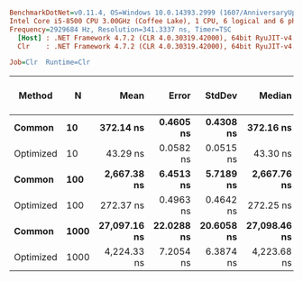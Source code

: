 ``` ini

BenchmarkDotNet=v0.11.4, OS=Windows 10.0.14393.2999 (1607/AnniversaryUpdate/Redstone1)
Intel Core i5-8500 CPU 3.00GHz (Coffee Lake), 1 CPU, 6 logical and 6 physical cores
Frequency=2929684 Hz, Resolution=341.3337 ns, Timer=TSC
  [Host] : .NET Framework 4.7.2 (CLR 4.0.30319.42000), 64bit RyuJIT-v4.7.3416.0
  Clr    : .NET Framework 4.7.2 (CLR 4.0.30319.42000), 64bit RyuJIT-v4.7.3416.0

Job=Clr  Runtime=Clr  

```
|    Method |    N |         Mean |      Error |     StdDev |       Median | Gen 0/1k Op | Gen 1/1k Op | Gen 2/1k Op | Allocated Memory/Op |
|---------- |----- |-------------:|-----------:|-----------:|-------------:|------------:|------------:|------------:|--------------------:|
|    **Common** |   **10** |    **372.14 ns** |  **0.4605 ns** |  **0.4308 ns** |    **372.16 ns** |      **0.0405** |           **-** |           **-** |               **192 B** |
| Optimized |   10 |     43.29 ns |  0.0582 ns |  0.0515 ns |     43.30 ns |      0.0085 |           - |           - |                40 B |
|    **Common** |  **100** |  **2,667.38 ns** |  **6.4513 ns** |  **5.7189 ns** |  **2,667.76 ns** |      **0.0381** |           **-** |           **-** |               **192 B** |
| Optimized |  100 |    272.37 ns |  0.4963 ns |  0.4642 ns |    272.25 ns |      0.0081 |           - |           - |                40 B |
|    **Common** | **1000** | **27,097.16 ns** | **22.0288 ns** | **20.6058 ns** | **27,098.46 ns** |      **0.0305** |           **-** |           **-** |               **248 B** |
| Optimized | 1000 |  4,224.33 ns |  7.2054 ns |  6.3874 ns |  4,223.68 ns |      0.0153 |           - |           - |                96 B |
